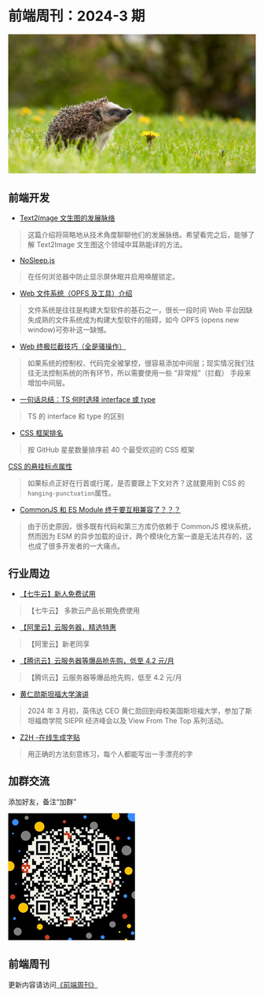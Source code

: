 # 前端周刊：2024-3 期

[![](/img/bing/20240408.jpeg?imageView2/2/w/960)](https://www.bing.com/search?q=%E8%A5%BF%E6%AC%A7%E5%88%BA%E7%8C%AC)

## 前端开发

- [Text2Image 文生图的发展脉络](https://www.yuque.com/xinntao/nm1yxs/wvritz5ulgv3qriu)

> 这篇介绍将简略地从技术角度聊聊他们的发展脉络。希望看完之后，能够了解 Text2Image 文生图这个领域中耳熟能详的方法。

- [NoSleep.js](https://github.com/richtr/NoSleep.js/)

> 在任何浏览器中防止显示屏休眠并启用唤醒锁定。

- [Web 文件系统（OPFS 及工具）介绍](https://hughfenghen.github.io/posts/2024/03/14/web-storage-and-opfs/)

> 文件系统是往往是构建大型软件的基石之一，很长一段时间 Web 平台因缺失成熟的文件系统成为构建大型软件的阻碍，如今 OPFS (opens new window)可弥补这一缺憾。

- [Web 终极拦截技巧（全是骚操作）](https://hughfenghen.github.io/posts/2023/12/23/web-spy/)

> 如果系统的控制权、代码完全被掌控，很容易添加中间层；现实情况我们往往无法控制系统的所有环节，所以需要使用一些 “非常规”（拦截） 手段来增加中间层。

- [一句话总结：TS 何时选择 interface 或 type](https://hughfenghen.github.io/posts/2024/02/17/ts-choose-interface-type/)

> TS 的 interface 和 type 的区别

- [CSS 框架排名](https://www.ruanyifeng.com/blog/2024/03/weekly-issue-295.html)

> 按 GitHub 星星数量排序前 40 个最受欢迎的 CSS 框架

[CSS 的悬挂标点属性](https://www.ruanyifeng.com/blog/2024/03/weekly-issue-294.html)

> 如果标点正好在行首或行尾，是否要跟上下文对齐？这就要用到 CSS 的`hanging-punctuation`属性。

- [CommonJS 和 ES Module 终于要互相兼容了？？？](https://mp.weixin.qq.com/s/0_JtlCDOgF6Q_7dWDFtXAw)

> 由于历史原因，很多既有代码和第三方库仍依赖于 CommonJS 模块系统，然而因为 ESM 的异步加载的设计，两个模块化方案一直是无法共存的，这也成了很多开发者的一大痛点。

## 行业周边

- [【七牛云】新人免费试用](https://s.qiniu.com/vmUnIr)

> 【七牛云】 多款云产品长期免费使用

- [【阿里云】云服务器，精选特惠](https://www.aliyun.com/daily-act/ecs/activity_selection?userCode=y31qmczl)

> 【阿里云】新老同享

- [【腾讯云】云服务器等爆品抢先购，低至 4.2 元/月](https://cloud.tencent.com/act/cps/redirect?redirect=2446&cps_key=55b0d6026f97f5980bceec15fcefa0af&from=console)

> 【腾讯云】云服务器等爆品抢先购，低至 4.2 元/月

- [黄仁勋斯坦福大学演讲](https://www.ruanyifeng.com/blog/2024/03/weekly-issue-293.html)

> 2024 年 3 月初，英伟达 CEO 黄仁勋回到母校美国斯坦福大学，参加了斯坦福商学院 SIEPR 经济峰会以及 View From The Top 系列活动。

- [Z2H -在线生成字贴](https://paper.z2h.cn/)

> 用正确的方法刻意练习，每个人都能写出一手漂亮的字

## 加群交流

添加好友，备注“加群”

![refned_x](/img/a/refined-x.jpg)

## 前端周刊

更新内容请访问[《前端周刊》](https://frontend-weekly.com/)
